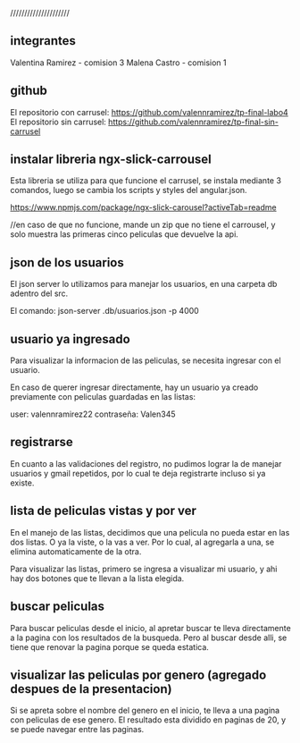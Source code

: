 /////////////////////
## integrantes 

Valentina Ramirez - comision 3
Malena Castro - comision 1

## github 

El repositorio con carrusel: https://github.com/valennramirez/tp-final-labo4
El repositorio sin carrusel: https://github.com/valennramirez/tp-final-sin-carrusel

## instalar libreria ngx-slick-carrousel 

Esta libreria se utiliza para que funcione el carrusel, se instala mediante 3 comandos, luego se cambia los scripts y styles del angular.json. 

https://www.npmjs.com/package/ngx-slick-carousel?activeTab=readme

//en caso de que no funcione, mande un zip que no tiene el carrousel, y solo muestra las primeras cinco peliculas que devuelve la api. 

## json de los usuarios

El json server lo utilizamos para manejar los usuarios, en una carpeta db adentro del src. 

El comando: json-server .db/usuarios.json -p 4000 

## usuario ya ingresado 

Para visualizar la informacion de las peliculas, se necesita ingresar con el usuario. 

En caso de querer ingresar directamente, hay un usuario ya creado previamente con peliculas guardadas en las listas: 

user: valennramirez22
contraseña: Valen345 

## registrarse 

En cuanto a las validaciones del registro, no pudimos lograr la de manejar usuarios y gmail repetidos, por lo cual te deja registrarte incluso si ya existe. 

## lista de peliculas vistas y por ver 

En el manejo de las listas, decidimos que una pelicula no pueda estar en las dos listas. O ya la viste, o la vas a ver. Por lo cual, al agregarla a una, se elimina automaticamente de la otra. 

Para visualizar las listas, primero se ingresa a visualizar mi usuario, y ahi hay dos botones que te llevan a la lista elegida. 

## buscar peliculas 

Para buscar peliculas desde el inicio, al apretar buscar te lleva directamente a la pagina con los resultados de la busqueda. Pero al buscar desde alli, se tiene que renovar la pagina porque se queda estatica. 

## visualizar las peliculas por genero  (agregado despues de la presentacion)

Si se apreta sobre el nombre del genero en el inicio, te lleva a una pagina con peliculas de ese genero. El resultado esta dividido en paginas de 20, y se puede navegar entre las paginas. 

